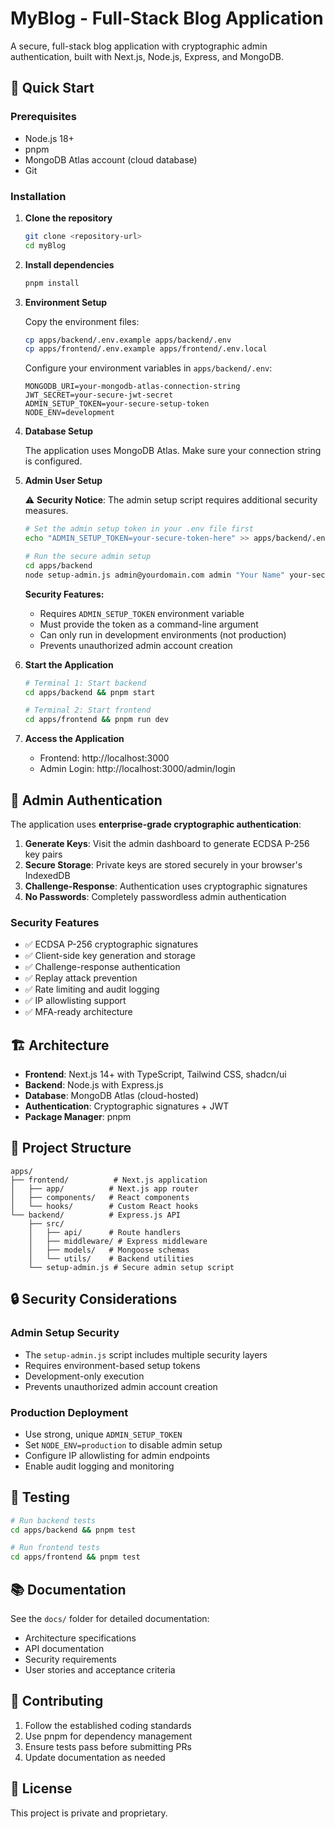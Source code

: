 # MyBlog - Full-Stack Blog Application

A secure, full-stack blog application with cryptographic admin authentication, built with Next.js, Node.js, Express, and MongoDB.

## 🚀 Quick Start

### Prerequisites
- Node.js 18+
- pnpm
- MongoDB Atlas account (cloud database)
- Git

### Installation

1. **Clone the repository**
   ```bash
   git clone <repository-url>
   cd myBlog
   ```

2. **Install dependencies**
   ```bash
   pnpm install
   ```

3. **Environment Setup**

   Copy the environment files:
   ```bash
   cp apps/backend/.env.example apps/backend/.env
   cp apps/frontend/.env.example apps/frontend/.env.local
   ```

   Configure your environment variables in `apps/backend/.env`:
   ```env
   MONGODB_URI=your-mongodb-atlas-connection-string
   JWT_SECRET=your-secure-jwt-secret
   ADMIN_SETUP_TOKEN=your-secure-setup-token
   NODE_ENV=development
   ```

4. **Database Setup**

   The application uses MongoDB Atlas. Make sure your connection string is configured.

5. **Admin User Setup**

   ⚠️ **Security Notice**: The admin setup script requires additional security measures.

   ```bash
   # Set the admin setup token in your .env file first
   echo "ADMIN_SETUP_TOKEN=your-secure-token-here" >> apps/backend/.env

   # Run the secure admin setup
   cd apps/backend
   node setup-admin.js admin@yourdomain.com admin "Your Name" your-secure-token-here
   ```

   **Security Features:**
   - Requires `ADMIN_SETUP_TOKEN` environment variable
   - Must provide the token as a command-line argument
   - Can only run in development environments (not production)
   - Prevents unauthorized admin account creation

6. **Start the Application**

   ```bash
   # Terminal 1: Start backend
   cd apps/backend && pnpm start

   # Terminal 2: Start frontend
   cd apps/frontend && pnpm run dev
   ```

7. **Access the Application**

   - Frontend: http://localhost:3000
   - Admin Login: http://localhost:3000/admin/login

## 🔐 Admin Authentication

The application uses **enterprise-grade cryptographic authentication**:

1. **Generate Keys**: Visit the admin dashboard to generate ECDSA P-256 key pairs
2. **Secure Storage**: Private keys are stored securely in your browser's IndexedDB
3. **Challenge-Response**: Authentication uses cryptographic signatures
4. **No Passwords**: Completely passwordless admin authentication

### Security Features
- ✅ ECDSA P-256 cryptographic signatures
- ✅ Client-side key generation and storage
- ✅ Challenge-response authentication
- ✅ Replay attack prevention
- ✅ Rate limiting and audit logging
- ✅ IP allowlisting support
- ✅ MFA-ready architecture

## 🏗️ Architecture

- **Frontend**: Next.js 14+ with TypeScript, Tailwind CSS, shadcn/ui
- **Backend**: Node.js with Express.js
- **Database**: MongoDB Atlas (cloud-hosted)
- **Authentication**: Cryptographic signatures + JWT
- **Package Manager**: pnpm

## 📁 Project Structure

```
apps/
├── frontend/          # Next.js application
│   ├── app/          # Next.js app router
│   ├── components/   # React components
│   └── hooks/        # Custom React hooks
└── backend/          # Express.js API
    ├── src/
    │   ├── api/      # Route handlers
    │   ├── middleware/ # Express middleware
    │   ├── models/   # Mongoose schemas
    │   └── utils/    # Backend utilities
    └── setup-admin.js # Secure admin setup script
```

## 🔒 Security Considerations

### Admin Setup Security
- The `setup-admin.js` script includes multiple security layers
- Requires environment-based setup tokens
- Development-only execution
- Prevents unauthorized admin account creation

### Production Deployment
- Use strong, unique `ADMIN_SETUP_TOKEN`
- Set `NODE_ENV=production` to disable admin setup
- Configure IP allowlisting for admin endpoints
- Enable audit logging and monitoring

## 🧪 Testing

```bash
# Run backend tests
cd apps/backend && pnpm test

# Run frontend tests
cd apps/frontend && pnpm test
```

## 📚 Documentation

See the `docs/` folder for detailed documentation:
- Architecture specifications
- API documentation
- Security requirements
- User stories and acceptance criteria

## 🤝 Contributing

1. Follow the established coding standards
2. Use pnpm for dependency management
3. Ensure tests pass before submitting PRs
4. Update documentation as needed

## 📄 License

This project is private and proprietary.
